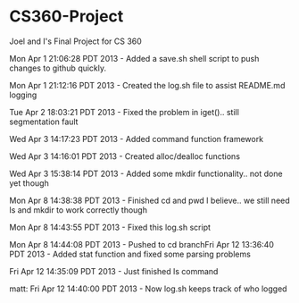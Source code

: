 CS360-Project
=============

Joel and I's Final Project for CS 360

Mon Apr  1 21:06:28 PDT 2013 - Added a save.sh shell script to push changes to github quickly.

Mon Apr  1 21:12:16 PDT 2013 - Created the log.sh file to assist README.md logging

Tue Apr  2 18:03:21 PDT 2013 - Fixed the problem in iget().. still segmentation fault

Wed Apr  3 14:17:23 PDT 2013 - Added command function framework

Wed Apr  3 14:16:01 PDT 2013 - Created alloc/dealloc functions

Wed Apr  3 15:38:14 PDT 2013 - Added some mkdir functionality.. not done yet though

Mon Apr  8 14:38:38 PDT 2013 - Finished cd and pwd I believe.. we still need ls and mkdir to work correctly though

Mon Apr  8 14:43:55 PDT 2013 - Fixed this log.sh script

Mon Apr  8 14:44:08 PDT 2013 - Pushed to cd branchFri Apr 12 13:36:40 PDT 2013 - Added stat function and fixed some parsing problems

Fri Apr 12 14:35:09 PDT 2013 - Just finished ls command

matt: Fri Apr 12 14:40:00 PDT 2013 - Now log.sh keeps track of who logged

